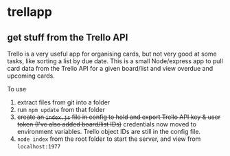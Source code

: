 # trellapp

## get stuff from the Trello API

Trello is a very useful app for organising cards, but not very good at some tasks, like sorting a list by due date.
This is a small Node/express app to pull card data from the Trello API for a given board/list and view overdue and upcoming cards.

To use
1. extract files from git into a folder
2. run `npm update` from that folder
3. ~~create an `index.js` file in config to hold and export Trello API key & user token (I've also added board/list IDs)~~ credentials now moved to environment variables. Trello object IDs are still in the config file. 
4. `node index` from the root folder to start the server, and view from `localhost:1977`

